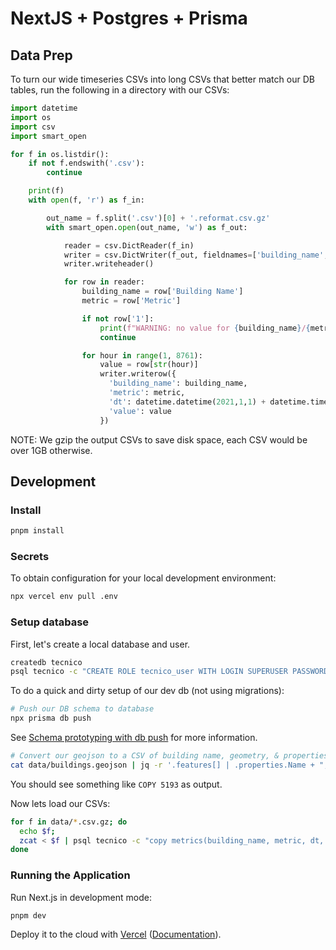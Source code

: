 # NextJS + Postgres + Prisma

## Data Prep

To turn our wide timeseries CSVs into long CSVs that better match our DB tables, run the following in a directory with our CSVs:

```python
import datetime
import os
import csv
import smart_open

for f in os.listdir():
    if not f.endswith('.csv'):
        continue

    print(f)
    with open(f, 'r') as f_in:

        out_name = f.split('.csv')[0] + '.reformat.csv.gz'
        with smart_open.open(out_name, 'w') as f_out:

            reader = csv.DictReader(f_in)
            writer = csv.DictWriter(f_out, fieldnames=['building_name', 'metric', 'dt', 'value'])
            writer.writeheader()

            for row in reader:
                building_name = row['Building Name']
                metric = row['Metric']

                if not row['1']:
                    print(f"WARNING: no value for {building_name}/{metric}")
                    continue

                for hour in range(1, 8761):
                    value = row[str(hour)]
                    writer.writerow({
                      'building_name': building_name,
                      'metric': metric,
                      'dt': datetime.datetime(2021,1,1) + datetime.timedelta(hours=hour),
                      'value': value
                    })
```

NOTE: We gzip the output CSVs to save disk space, each CSV would be over 1GB otherwise.

## Development

### Install

```bash
pnpm install
```

### Secrets

To obtain configuration for your local development environment:

```bash
npx vercel env pull .env
```

### Setup database

First, let's create a local database and user.

```bash
createdb tecnico
psql tecnico -c "CREATE ROLE tecnico_user WITH LOGIN SUPERUSER PASSWORD 'secretpass';"
```

To do a quick and dirty setup of our dev db (not using migrations):

```bash
# Push our DB schema to database
npx prisma db push
```

See [Schema prototyping with db push](https://www.prisma.io/docs/guides/migrate/prototyping-schema-db-push) for more information.

```bash
# Convert our geojson to a CSV of building name, geometry, & properties (without building name) and pipe to postgres database
cat data/buildings.geojson | jq -r '.features[] | .properties.Name + ";" + (.geometry | tojson) + ";" + (del(.properties.Name) | .properties | tojson)' | psql tecnico -c "copy buildings from stdin (delimiter ';');"
```

You should see something like `COPY 5193` as output.

Now lets load our CSVs:

```bash
for f in data/*.csv.gz; do
  echo $f;
  zcat < $f | psql tecnico -c "copy metrics(building_name, metric, dt, value) from stdin (format csv, header)";
done
```

### Running the Application

Run Next.js in development mode:

```bash
pnpm dev
```

Deploy it to the cloud with [Vercel](https://vercel.com/new?utm_source=github&utm_medium=readme&utm_campaign=vercel-examples) ([Documentation](https://nextjs.org/docs/deployment)).
